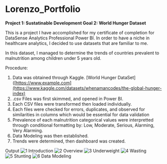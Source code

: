 # Lorenzo_Portfolio

**Project 1: Sustatinable Development Goal 2: World Hunger Dataset**

This is a project I have accomplished for my certificate of completion for DataSense Analytics Professional Power BI. 
In order to have a niche in healthcare analytics, I decided to use datasets that are familiar to me.

In this dataset, I managed to determine the trends of countries prevalent to malnutrition among children under 5 years old.

Procedure:
1. Data was obtained through Kaggle. [World Hunger DataSet]([https://www.example.com](https://www.kaggle.com/datasets/whenamancodes/the-global-hunger-index)
2. .csv Files was first skimmed, and opened in Power BI.
3. Each CSV files were transformed then loaded individually.
4. Each files were checked for errors, duplicates, and observed for similarities in columns which would be essential for data validation
5. Prevalence of each malnutrition categorical values were interpretted through conditional formatting by: Low, Moderate, Serious, Alarming, Very Alarming.
6. Data Modeling was then established.
7. Trends were determined, then dashboard was created.

Output
![1 Introduction](https://github.com/user-attachments/assets/9174651e-a434-4c23-99f2-8d14722204e0)
![2 Overview](https://github.com/user-attachments/assets/9ec1804b-6800-4d49-9195-eeee36f26cd7)
![3 Underweight](https://github.com/user-attachments/assets/501416d4-940e-448b-823c-15defd3e453b)
![4 Wasting](https://github.com/user-attachments/assets/6dfd27f4-1ec8-4387-81db-632bf7791c2f)
![5 Stunting](https://github.com/user-attachments/assets/5a5a89da-4ab2-486f-890a-70158b56d7de)
![6 Data Modeling](https://github.com/user-attachments/assets/45f6d5a5-ab52-4200-be7f-7c285a4aba49)
